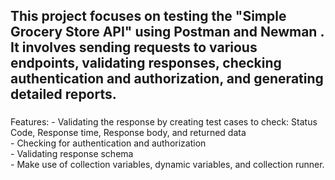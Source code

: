 <h2>This project focuses on testing the "Simple Grocery Store API" using Postman and Newman
  . It involves sending requests to various endpoints, validating responses, 
  checking authentication and authorization, and generating detailed reports.</h2>

 <h3></h3> Features:</h3>
- Validating the response by creating test cases to check: Status Code, Response time, Response body, and returned data <br/>
- Checking for authentication and authorization <br/>
- Validating response schema <br/>
- Make use of collection variables, dynamic variables, and collection runner. <br/>
